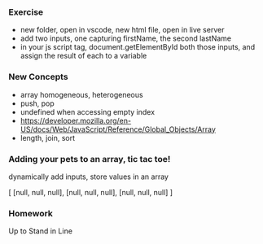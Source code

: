 ### Exercise
- new folder, open in vscode, new html file, open in live server
- add two inputs, one capturing firstName, the second lastName
- in your js script tag, document.getElementById both those inputs, and assign the result of each to a variable

### New Concepts

- array homogeneous, heterogeneous 
- push, pop
- undefined when accessing empty index
- https://developer.mozilla.org/en-US/docs/Web/JavaScript/Reference/Global_Objects/Array
- length, join, sort

### Adding your pets to an array, tic tac toe!
dynamically add inputs, store values in an array

[
    [null, null, null],
    [null, null, null],
    [null, null, null]
]

### Homework 

Up to Stand in Line